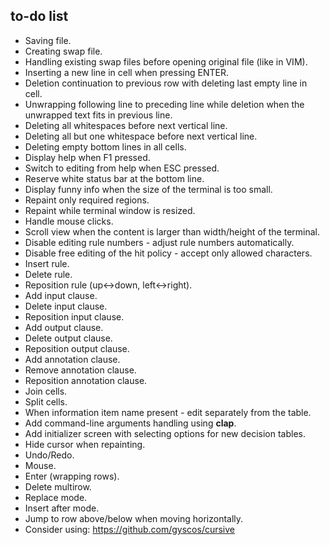 ## to-do list

- Saving file.
- Creating swap file.
- Handling existing swap files before opening original file (like in VIM).
- Inserting a new line in cell when pressing ENTER.
- Deletion continuation to previous row with deleting last empty line in cell.
- Unwrapping following line to preceding line while deletion when the unwrapped text fits in previous line.
- Deleting all whitespaces before next vertical line.
- Deleting all but one whitespace before next vertical line.
- Deleting empty bottom lines in all cells.
- Display help when F1 pressed.
- Switch to editing from help when ESC pressed.
- Reserve white status bar at the bottom line.
- Display funny info when the size of the terminal is too small.
- Repaint only required regions.
- Repaint while terminal window is resized.
- Handle mouse clicks.
- Scroll view when the content is larger than width/height of the terminal.
- Disable editing rule numbers - adjust rule numbers automatically.
- Disable free editing of the hit policy - accept only allowed characters.
- Insert rule.
- Delete rule.
- Reposition rule (up<->down, left<->right).
- Add input clause.
- Delete input clause.
- Reposition input clause.
- Add output clause.
- Delete output clause.
- Reposition output clause.
- Add annotation clause.
- Remove annotation clause.
- Reposition annotation clause.
- Join cells.
- Split cells.
- When information item name present - edit separately from the table.
- Add command-line arguments handling using **clap**.
- Add initializer screen with selecting options for new decision tables.
- Hide cursor when repainting.
- Undo/Redo.
- Mouse.
- Enter (wrapping rows).
- Delete multirow.
- Replace mode.
- Insert after mode.
- Jump to row above/below when moving horizontally.
- Consider using: https://github.com/gyscos/cursive